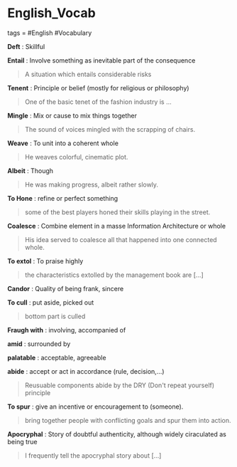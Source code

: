 # English_Vocab
tags = #English  #Vocabulary



**Deft** : Skillful

**Entail** : Involve something as inevitable part of the consequence
> A situation which entails considerable risks

**Tenent** : Principle or belief (mostly for religious or philosophy)
> One of the basic tenet of the fashion industry is ...

**Mingle** : Mix or cause to mix things together
> The sound of voices mingled with the scrapping of chairs.

**Weave** : To unit into a coherent whole
> He weaves colorful, cinematic plot.

**Albeit** : Though
> He was making progress, albeit rather slowly.

**To Hone** : refine or perfect something
> some of the best players honed their skills playing in the street.

**Coalesce** : Combine element in a masse Information Architecture or whole
> His idea served to coalesce all that happened into one connected whole.

**To extol** : To praise highly
> the characteristics extolled by the management book are [...]

**Candor** : Quality of being frank, sincere

**To cull** : put aside, picked out
> bottom part is culled

**Fraugh with** : involving, accompanied of

**amid** :  surrounded by

**palatable** : acceptable, agreeable

**abide** : accept or act in accordance (rule, decision,...)
> Reusuable components abide by the DRY (Don't repeat yourself) principle 

**To spur** : give an incentive or encouragement to (someone).
> bring together people with conflicting goals and spur them into action.

**Apocryphal** : Story of doubtful authenticity, although widely ciraculated as being true
>I frequently tell the apocryphal story about [...]